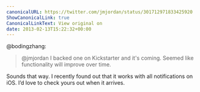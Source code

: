 ```yaml
---
canonicalURL: https://twitter.com/jmjordan/status/301712971833425920
ShowCanonicalLink: true
CanonicalLinkText: View original on
date: 2013-02-13T15:22:32+00:00
---
```

@bodingzhang:

> @jmjordan I backed one on Kickstarter and it's coming. Seemed like functionality will improve over time.

Sounds that way. I recently found out that it works with all notifications on iOS. I’d love to check yours out when it arrives.